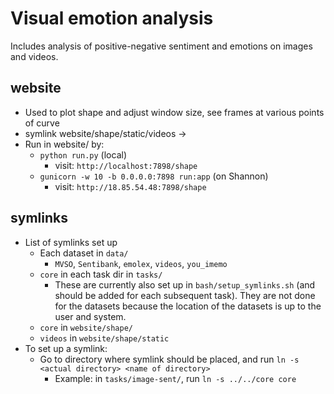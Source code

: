 # Visual emotion analysis
Includes analysis of positive-negative sentiment and emotions on images and videos.

## website
- Used to plot shape and adjust window size, see frames at various points of curve
- symlink website/shape/static/videos -> <videos path>
- Run in website/ by:
    * `python run.py` (local)
        * visit: `http://localhost:7898/shape`
    * `gunicorn -w 10 -b 0.0.0.0:7898 run:app` (on Shannon)
        * visit: `http://18.85.54.48:7898/shape`

## symlinks
- List of symlinks set up
    * Each dataset in `data/`
        * `MVSO`, `Sentibank`, `emolex`, `videos`, `you_imemo`
    * `core` in each task dir in `tasks/`
        * These are currently also set up in `bash/setup_symlinks.sh` (and should be added for each subsequent task). They are not done for the datasets because the location of the datasets is up to the user and system.
    * `core` in `website/shape/`
    * `videos` in `website/shape/static`
- To set up a symlink:
    * Go to directory where symlink should be placed, and run `ln -s <actual directory> <name of directory>`
        * Example: in `tasks/image-sent/`, run `ln -s ../../core core`